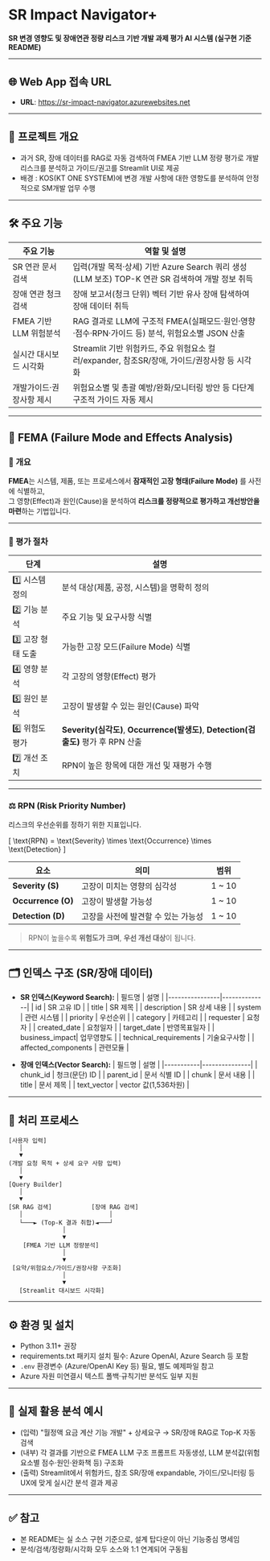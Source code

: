 
# SR Impact Navigator+
**SR 변경 영향도 및 장애연관 정량 리스크 기반 개발 과제 평가 AI 시스템 (실구현 기준 README)**

---

## 🌐 Web App 접속 URL
- **URL**: https://sr-impact-navigator.azurewebsites.net

---

## 🚀 프로젝트 개요
- 과거 SR, 장애 데이터를 RAG로 자동 검색하여 FMEA 기반 LLM 정량 평가로 개발 리스크를 분석하고 가이드/권고를 Streamlit UI로 제공
- 배경 : KOS(KT ONE SYSTEM)에 변경 개발 사항에 대한 영향도를 분석하여 안정적으로 SM개발 업무 수행
---

## 🛠️ 주요 기능

| 주요 기능            | 역할 및 설명                                                                                   |
|---------------------|--------------------------------------------------------------------------------------------|
| SR 연관 문서 검색      | 입력(개발 목적·상세) 기반 Azure Search 쿼리 생성(LLM 보조) TOP-K 연관 SR 검색하여 개발 정보 취득        |
| 장애 연관 청크 검색    | 장애 보고서(청크 단위) 벡터 기반 유사 장애 탐색하여 장애 데이터 취득           |
| FMEA 기반 LLM 위험분석 | RAG 결과로 LLM에 구조적 FMEA(실패모드·원인·영향·점수·RPN·가이드 등) 분석, 위험요소별 JSON 산출  |
| 실시간 대시보드 시각화 | Streamlit 기반 위험카드, 주요 위험요소 컬러/expander, 참조SR/장애, 가이드/권장사항 등 시각화      |
| 개발가이드·권장사항 제시| 위험요소별 및 총괄 예방/완화/모니터링 방안 등 다단계 구조적 가이드 자동 제시                   |

---
## 🧩 FEMA (Failure Mode and Effects Analysis)

### 📘 개요
**FMEA**는 시스템, 제품, 또는 프로세스에서 **잠재적인 고장 형태(Failure Mode)** 를 사전에 식별하고,  
그 영향(Effect)과 원인(Cause)을 분석하여 **리스크를 정량적으로 평가하고 개선방안을 마련**하는 기법입니다.

---

### 🧮 평가 절차

| 단계 | 설명 |
|------|------|
| 1️⃣ 시스템 정의 | 분석 대상(제품, 공정, 시스템)을 명확히 정의 |
| 2️⃣ 기능 분석 | 주요 기능 및 요구사항 식별 |
| 3️⃣ 고장 형태 도출 | 가능한 고장 모드(Failure Mode) 식별 |
| 4️⃣ 영향 분석 | 각 고장의 영향(Effect) 평가 |
| 5️⃣ 원인 분석 | 고장이 발생할 수 있는 원인(Cause) 파악 |
| 6️⃣ 위험도 평가 | **Severity(심각도)**, **Occurrence(발생도)**, **Detection(검출도)** 평가 후 RPN 산출 |
| 7️⃣ 개선 조치 | RPN이 높은 항목에 대한 개선 및 재평가 수행 |

---

### ⚖️ RPN (Risk Priority Number)
리스크의 우선순위를 정하기 위한 지표입니다.

\[
\text{RPN} = \text{Severity} \times \text{Occurrence} \times \text{Detection}
\]

| 요소 | 의미 | 범위 |
|------|------|------|
| **Severity (S)** | 고장이 미치는 영향의 심각성 | 1 ~ 10 |
| **Occurrence (O)** | 고장이 발생할 가능성 | 1 ~ 10 |
| **Detection (D)** | 고장을 사전에 발견할 수 있는 가능성 | 1 ~ 10 |

> RPN이 높을수록 **위험도가 크며**, **우선 개선 대상**이 됩니다.

---

## 🗂️ 인덱스 구조 (SR/장애 데이터)

- **SR 인덱스(Keyword Search):**
  | 필드명          | 설명           |
  |----------------|--------------|
  | id             | SR 고유 ID     |
  | title          | SR 제목        |
  | description    | SR 상세 내용   |
  | system         | 관련 시스템    |
  | priority       | 우선순위       |
  | category       | 카테고리       |
  | requester      | 요청자        |
  | created_date   | 요청일자       |
  | target_date    | 반영목표일자       |
  | business_impact| 업무영향도       |
  | technical_requirements | 기술요구사항 |
  | affected_components       | 관련모듈 |

- **장애 인덱스(Vector Search):**
  | 필드명     | 설명           |
  |-----------|---------------|
  | chunk_id  | 청크(문단) ID  |
  | parent_id | 문서 식별 ID        |
  | chunk     | 문서 내용 |
  | title     | 문서 제목      |
  | text_vector     | vector 값(1,536차원)          |


---

## 🔄 처리 프로세스

```
[사용자 입력]
   │
   ▼
(개발 요청 목적 + 상세 요구 사항 입력)
   │
   ▼
[Query Builder]
   │
   ▼
[SR RAG 검색]           [장애 RAG 검색]
   │                        │
   └───► (Top-K 결과 취합)◄───┘
               │
               ▼
    [FMEA 기반 LLM 정량분석]
               │
               ▼
 [요약/위험요소/가이드/권장사항 구조화]
               │
               ▼
   [Streamlit 대시보드 시각화]
```

---


## ⚙️ 환경 및 설치
- Python 3.11+ 권장
- requirements.txt 패키지 설치 필수: Azure OpenAI, Azure Search 등 포함
- `.env` 환경변수 (Azure/OpenAI Key 등) 필요, 별도 예제파일 참고
- Azure 자원 미연결시 텍스트 폴백·규칙기반 분석도 일부 지원

---

## 🚩 실제 활용 분석 예시
- (입력) "월정액 요금 계산 기능 개발" + 상세요구 → SR/장애 RAG로 Top-K 자동검색
- (내부) 각 결과를 기반으로 FMEA LLM 구조 프롬프트 자동생성, LLM 분석값(위험요소별 점수·원인·완화책 등) 구조화
- (출력) Streamlit에서 위험카드, 참조 SR/장애 expandable, 가이드/모니터링 등 UX에 맞게 실시간 분석 결과 제공

---

## ✅ 참고
- 본 README는 실 소스 구현 기준으로, 설계 탑다운이 아닌 기능중심 명세임
- 분석/검색/정량화/시각화 모두 소스와 1:1 연계되어 구동됨

